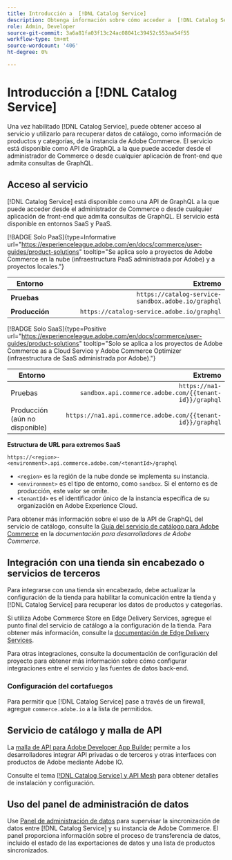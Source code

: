 ```yaml
---
title: Introducción a  [!DNL Catalog Service]
description: Obtenga información sobre cómo acceder a  [!DNL Catalog Service]  e integrarlo con aplicaciones de front-end y servicios de terceros.
role: Admin, Developer
source-git-commit: 3a6a81fa03f13c24ac08041c39452c553aa54f55
workflow-type: tm+mt
source-wordcount: '406'
ht-degree: 0%

---
```



# Introducción a [!DNL Catalog Service]

Una vez habilitado [!DNL Catalog Service], puede obtener acceso al servicio y utilizarlo para recuperar datos de catálogo, como información de productos y categorías, de la instancia de Adobe Commerce. El servicio está disponible como API de GraphQL a la que puede acceder desde el administrador de Commerce o desde cualquier aplicación de front-end que admita consultas de GraphQL.

## Acceso al servicio

[!DNL Catalog Service] está disponible como una API de GraphQL a la que puede acceder desde el administrador de Commerce o desde cualquier aplicación de front-end que admita consultas de GraphQL. El servicio está disponible en entornos SaaS y PaaS.


[!BADGE Solo PaaS]{type=Informative url="https://experienceleague.adobe.com/en/docs/commerce/user-guides/product-solutions" tooltip="Se aplica solo a proyectos de Adobe Commerce en la nube (infraestructura PaaS administrada por Adobe) y a proyectos locales."}

| Entorno | Extremo |
|------------ | ----------: |
| **Pruebas** | `https://catalog-service-sandbox.adobe.io/graphql` |
| **Producción** | `https://catalog-service.adobe.io/graphql` |

[!BADGE Solo SaaS]{type=Positive url="https://experienceleague.adobe.com/en/docs/commerce/user-guides/product-solutions" tooltip="Solo se aplica a los proyectos de Adobe Commerce as a Cloud Service y Adobe Commerce Optimizer (infraestructura de SaaS administrada por Adobe)."}

| Entorno | Extremo |
| ------------ | --------:|
| Pruebas | `https://na1-sandbox.api.commerce.adobe.com/{{tenant-id}}/graphql` |
| Producción (aún no disponible) | `https://na1.api.commerce.adobe.com/{{tenant-id}}/graphql` |

**Estructura de URL para extremos SaaS**

```text
https://<region>-<environment>.api.commerce.adobe.com/<tenantId>/graphql
```

- `<region>` es la región de la nube donde se implementa su instancia.
- `<environment>` es el tipo de entorno, como `sandbox`. Si el entorno es de producción, este valor se omite.
- `<tenantId>` es el identificador único de la instancia específica de su organización en Adobe Experience Cloud.

Para obtener más información sobre el uso de la API de GraphQL del servicio de catálogo, consulte la [Guía del servicio de catálogo para Adobe Commerce](https://developer.adobe.com/commerce/webapi/graphql/schema/catalog-service/) en la *documentación para desarrolladores de Adobe Commerce*.


## Integración con una tienda sin encabezado o servicios de terceros

Para integrarse con una tienda sin encabezado, debe actualizar la configuración de la tienda para habilitar la comunicación entre la tienda y [!DNL Catalog Service] para recuperar los datos de productos y categorías.

Si utiliza Adobe Commerce Store en Edge Delivery Services, agregue el punto final del servicio de catálogo a la configuración de la tienda. Para obtener más información, consulte la [documentación de Edge Delivery Services](https://experienceleague.adobe.com/developer/commerce/storefront/setup/configuration/commerce-configuration/#storefront-configuration).

Para otras integraciones, consulte la documentación de configuración del proyecto para obtener más información sobre cómo configurar integraciones entre el servicio y las fuentes de datos back-end.


### Configuración del cortafuegos

Para permitir que [!DNL Catalog Service] pase a través de un firewall, agregue `commerce.adobe.io` a la lista de permitidos.

## Servicio de catálogo y malla de API

La [malla de API para Adobe Developer App Builder](https://developer.adobe.com/graphql-mesh-gateway/gateway/overview/) permite a los desarrolladores integrar API privadas o de terceros y otras interfaces con productos de Adobe mediante Adobe IO.

Consulte el tema [[!DNL Catalog Service] y API Mesh](mesh.md) para obtener detalles de instalación y configuración.

## Uso del panel de administración de datos

Use [Panel de administración de datos](https://experienceleague.adobe.com/en/docs/commerce-admin/systems/data-transfer/data-dashboard) para supervisar la sincronización de datos entre [!DNL Catalog Service] y su instancia de Adobe Commerce. El panel proporciona información sobre el proceso de transferencia de datos, incluido el estado de las exportaciones de datos y una lista de productos sincronizados.
